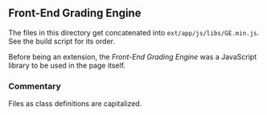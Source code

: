 ## Front-End Grading Engine
The files in this directory get concatenated into `ext/app/js/libs/GE.min.js`. See the build script for its order.

Before being an extension, the _Front-End Grading Engine_ was a JavaScript library to be used in the page itself.

### Commentary
Files as class definitions are capitalized.
